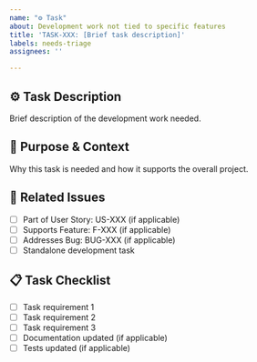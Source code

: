 ```yaml
---
name: "⚙️ Task"
about: Development work not tied to specific features
title: 'TASK-XXX: [Brief task description]'
labels: needs-triage
assignees: ''

---
```


## ⚙️ Task Description
Brief description of the development work needed.

## 🎯 Purpose & Context
Why this task is needed and how it supports the overall project.

## 🔗 Related Issues
- [ ] Part of User Story: US-XXX (if applicable)
- [ ] Supports Feature: F-XXX (if applicable)
- [ ] Addresses Bug: BUG-XXX (if applicable)
- [ ] Standalone development task

## 📋 Task Checklist
- [ ] Task requirement 1
- [ ] Task requirement 2
- [ ] Task requirement 3
- [ ] Documentation updated (if applicable)
- [ ] Tests updated (if applicable)
